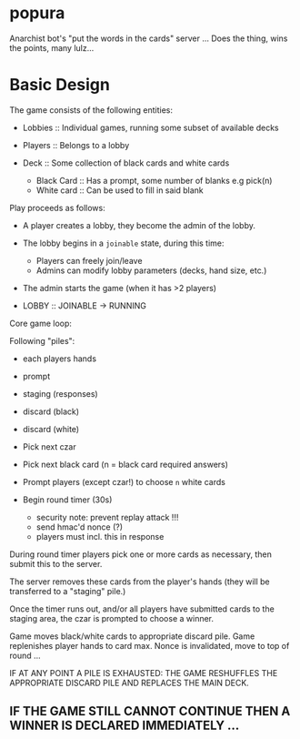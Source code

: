 # popura

Anarchist bot's "put the words in the cards" server ...
Does the thing, wins the points, many lulz...


# Basic Design

The game consists of the following entities:

- Lobbies    :: Individual games, running some subset of available decks
- Players    :: Belongs to a lobby

- Deck :: Some collection of black cards and white cards
  - Black Card :: Has a prompt, some number of blanks e.g pick(n)
  - White card :: Can be used to fill in said blank



Play proceeds as follows:

- A player creates a lobby, they become the admin of the lobby.
- The lobby begins in a `joinable` state, during this time:
  - Players can freely join/leave
  - Admins can modify lobby parameters (decks, hand size, etc.)

- The admin starts the game (when it has >2 players)
- LOBBY :: JOINABLE -> RUNNING


Core game loop:

Following "piles":
- each players hands
- prompt
- staging (responses)
- discard (black)
- discard (white)


- Pick next czar
- Pick next black card (n = black card required answers)
- Prompt players (except czar!) to choose `n` white cards
- Begin round timer (30s)
  - security note: prevent replay attack !!!
  - send hmac'd nonce (?)
  - players must incl. this in response

During round timer players pick one or more cards as necessary,
then submit this to the server.

The server removes these cards from the player's hands (they
will be transferred to a "staging" pile.)

Once the timer runs out, and/or all players have submitted
cards to the staging area, the czar is prompted to choose a winner.

Game moves black/white cards to appropriate discard pile.
Game replenishes player hands to card max.
Nonce is invalidated, move to top of round ...

IF AT ANY POINT A PILE IS EXHAUSTED: THE GAME RESHUFFLES
THE APPROPRIATE DISCARD PILE AND REPLACES THE MAIN DECK.

IF THE GAME STILL CANNOT CONTINUE THEN A WINNER IS DECLARED
IMMEDIATELY ...
-  

